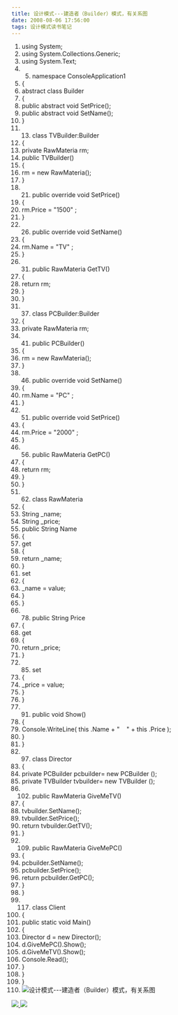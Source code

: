 ```yaml
---
title: 设计模式---建造者（Builder）模式，有关系图
date: 2008-08-06 17:56:00
tags: 设计模式读书笔记
---
```

  1. using  System; 
  2. using  System.Collections.Generic; 
  3. using  System.Text; 
  4.   5. namespace  ConsoleApplication1 
  6. { 
  7. abstract  class  Builder 
  8. { 
  9. public  abstract  void  SetPrice(); 
  10. public  abstract  void  SetName(); 
  11. } 
  12.   13. class  TVBuilder:Builder 
  14. { 
  15. private  RawMateria rm; 
  16. public  TVBuilder() 
  17. { 
  18. rm =  new  RawMateria(); 
  19. } 
  20.   21. public  override  void  SetPrice() 
  22. { 
  23. rm.Price =  "1500"  ; 
  24. } 
  25.   26. public  override  void  SetName() 
  27. { 
  28. rm.Name =  "TV"  ; 
  29. } 
  30.   31. public  RawMateria GetTV() 
  32. { 
  33. return  rm; 
  34. } 
  35. } 
  36.   37. class  PCBuilder:Builder 
  38. { 
  39. private  RawMateria rm; 
  40.   41. public  PCBuilder() 
  42. { 
  43. rm =  new  RawMateria(); 
  44. } 
  45.   46. public  override  void  SetName() 
  47. { 
  48. rm.Name =  "PC"  ; 
  49. } 
  50.   51. public  override  void  SetPrice() 
  52. { 
  53. rm.Price =  "2000"  ; 
  54. } 
  55.   56. public  RawMateria GetPC() 
  57. { 
  58. return  rm; 
  59. } 
  60. } 
  61.   62. class  RawMateria 
  63. { 
  64. String _name; 
  65. String _price; 
  66. public  String Name 
  67. { 
  68. get 
  69. { 
  70. return  _name; 
  71. } 
  72. set 
  73. { 
  74. _name = value; 
  75. } 
  76. } 
  77.   78. public  String Price 
  79. { 
  80. get 
  81. { 
  82. return  _price; 
  83. } 
  84.   85. set 
  86. { 
  87. _price = value; 
  88. } 
  89. } 
  90.   91. public  void  Show() 
  92. { 
  93. Console.WriteLine(  this  .Name +  "    "  \+  this  .Price ); 
  94. } 
  95. } 
  96.   97. class  Director 
  98. { 
  99. private  PCBuilder pcbuilder=  new  PCBuilder (); 
  100. private  TVBuilder tvbuilder=  new  TVBuilder (); 
  101.   102. public  RawMateria GiveMeTV() 
  103. { 
  104. tvbuilder.SetName(); 
  105. tvbuilder.SetPrice(); 
  106. return  tvbuilder.GetTV(); 
  107. } 
  108.   109. public  RawMateria GiveMePC() 
  110. { 
  111. pcbuilder.SetName(); 
  112. pcbuilder.SetPrice(); 
  113. return  pcbuilder.GetPC(); 
  114. } 
  115. } 
  116.   117. class  Client 
  118. { 
  119. public  static  void  Main() 
  120. { 
  121. Director d =  new  Director(); 
  122. d.GiveMePC().Show(); 
  123. d.GiveMeTV().Show(); 
  124. Console.Read(); 
  125. } 
  126. } 
  127. } 
  128. ![设计模式---建造者（Builder）模式，有关系图](https://p-blog.csdn.net/images/p_blog_csdn_net/cuipengfei1/EntryImages/20080806/ClassDiagram1.jpg)



[ ![](https://profile.csdnimg.cn/5/2/5/3_cuipengfei1)
![](https://g.csdnimg.cn/static/user-reg-year/1x/11.png)
](https://blog.csdn.net/cuipengfei1)





